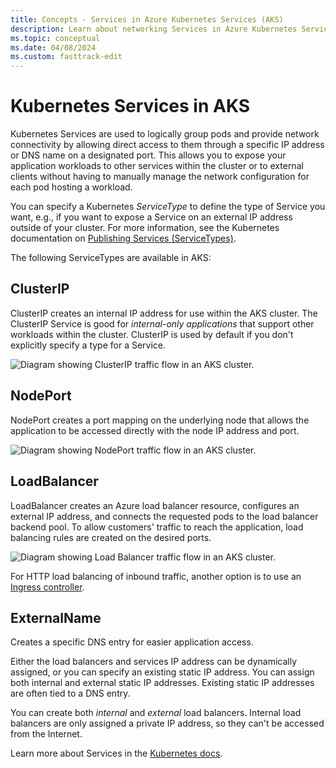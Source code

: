 ```yaml
---
title: Concepts - Services in Azure Kubernetes Services (AKS)
description: Learn about networking Services in Azure Kubernetes Service (AKS), including what services are in Kubernetes and what types of Services are available in AKS.
ms.topic: conceptual
ms.date: 04/08/2024
ms.custom: fasttrack-edit
---
```


# Kubernetes Services in AKS

Kubernetes Services are used to logically group pods and provide network connectivity by allowing direct access to them through a specific IP address or DNS name on a designated port. This allows you to expose your application workloads to other services within the cluster or to external clients without having to manually manage the network configuration for each pod hosting a workload.

You can specify a Kubernetes _ServiceType_ to define the type of Service you want, e.g., if you want to expose a Service on an external IP address outside of your cluster. For more information, see the Kubernetes documentation on [Publishing Services (ServiceTypes)][service-types].

The following ServiceTypes are available in AKS:

## ClusterIP
  
  ClusterIP creates an internal IP address for use within the AKS cluster. The ClusterIP Service is good for _internal-only applications_ that support other workloads within the cluster. ClusterIP is used by default if you don't explicitly specify a type for a Service.

  ![Diagram showing ClusterIP traffic flow in an AKS cluster.][aks-clusterip]

## NodePort

  NodePort creates a port mapping on the underlying node that allows the application to be accessed directly with the node IP address and port.

  ![Diagram showing NodePort traffic flow in an AKS cluster.][aks-nodeport]

## LoadBalancer

  LoadBalancer creates an Azure load balancer resource, configures an external IP address, and connects the requested pods to the load balancer backend pool. To allow customers' traffic to reach the application, load balancing rules are created on the desired ports.

  ![Diagram showing Load Balancer traffic flow in an AKS cluster.][aks-loadbalancer]

  For HTTP load balancing of inbound traffic, another option is to use an [Ingress controller][ingress-controllers].

## ExternalName

  Creates a specific DNS entry for easier application access.

Either the load balancers and services IP address can be dynamically assigned, or you can specify an existing static IP address. You can assign both internal and external static IP addresses. Existing static IP addresses are often tied to a DNS entry.

You can create both _internal_ and _external_ load balancers. Internal load balancers are only assigned a private IP address, so they can't be accessed from the Internet.

Learn more about Services in the [Kubernetes docs][k8s-service].

<!-- IMAGES -->
[aks-clusterip]: media/concepts-network/aks-clusterip.png
[aks-nodeport]: media/concepts-network/aks-nodeport.png
[aks-loadbalancer]: media/concepts-network/aks-loadbalancer.png

<!-- LINKS - External -->
[k8s-service]: https://kubernetes.io/docs/concepts/services-networking/service/
[service-types]: https://kubernetes.io/docs/concepts/services-networking/service/#publishing-services-service-types

<!-- LINKS - Internal -->
[ingress-controllers]:concepts-network.md#ingress-controllers
